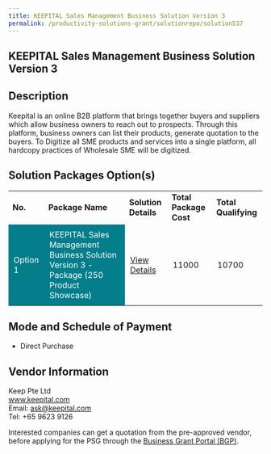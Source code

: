 ```yaml
---
title: KEEPITAL Sales Management Business Solution Version 3
permalink: /productivity-solutions-grant/solutionrepo/solution537
---
```


## KEEPITAL Sales Management Business Solution Version 3

## Description

Keepital is an online B2B platform that brings together buyers and suppliers which allow business owners to reach out to prospects. Through this platform, business owners can list their products, generate quotation to the buyers.
To Digitize all SME products and services into a single platform, all hardcopy practices of Wholesale SME will be digitized.


## Solution Packages Option(s)

<table>
<tr>
<td><b>No.</b></td>
<td><b>Package Name</b></td>
<td><b>Solution Details</b></td>
<td><b>Total Package Cost</b></td>
<td><b>Total Qualifying</b></td>
</tr>
<tr>
<td style='padding: 10px; background-color: #037E8A; color: #FFFFFF;'>Option 1</td>
<td style='padding: 10px; background-color: #037E8A; color: #FFFFFF;'>KEEPITAL Sales Management Business Solution Version 3 - Package (250 Product Showcase)</td>
<td style='padding: 10px;'><a href='https://www.gobusiness.gov.sg/images/psg/Keep_20190044_Annex_3_20200625143301_Part_3.pdf' target='_blank'>View Details</a></td>
<td style='padding: 10px;'>11000</td>
<td style='padding: 10px;'>10700</td>
</tr>
</table>

## Mode and Schedule of Payment

 - Direct Purchase

## Vendor Information

 Keep Pte Ltd<br>www.keepital.com<br>Email: ask@keepital.com<br>Tel: +65 9623 9126

Interested companies can get a quotation from the pre-approved vendor, before applying for the PSG through the <a href='https://www.businessgrants.gov.sg/' target='_blank' rel='noopener'>Business Grant Portal (BGP)</a>.

<script src="/jquery/resize-tables.js"></script>
